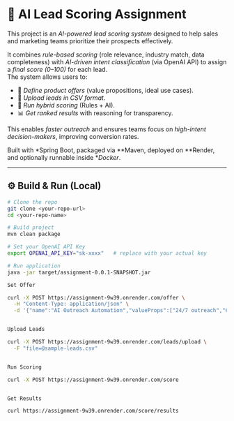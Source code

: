 # 🚀 AI Lead Scoring Assignment

This project is an *AI-powered lead scoring system* designed to help sales and marketing teams prioritize their prospects effectively.

It combines *rule-based scoring* (role relevance, industry match, data completeness) with *AI-driven intent classification* (via OpenAI API) to assign a *final score (0–100)* for each lead.  
The system allows users to:

- 📌 *Define product offers* (value propositions, ideal use cases).
- 📂 *Upload leads in CSV format*.
- 🧮 *Run hybrid scoring* (Rules + AI).
- 📊 *Get ranked results* with reasoning for transparency.

This enables *faster outreach* and ensures teams focus on *high-intent decision-makers*, improving conversion rates.

Built with *Spring Boot, packaged via **Maven, deployed on **Render, and optionally runnable inside **Docker*.

---

## ⚙ Build & Run (Local)

```bash
# Clone the repo
git clone <your-repo-url>
cd <your-repo-name>

# Build project
mvn clean package

# Set your OpenAI API Key
export OPENAI_API_KEY="sk-xxxx"   # replace with your actual key

# Run application
java -jar target/assignment-0.0.1-SNAPSHOT.jar

Set Offer

curl -X POST https://assignment-9w39.onrender.com/offer \
  -H "Content-Type: application/json" \
  -d '{"name":"AI Outreach Automation","valueProps":["24/7 outreach","6x meetings"],"idealUseCases":["SaaS"]}'


Upload Leads

curl -X POST https://assignment-9w39.onrender.com/leads/upload \
  -F "file=@sample-leads.csv"


Run Scoring

curl -X POST https://assignment-9w39.onrender.com/score


Get Results

curl https://assignment-9w39.onrender.com/score/results
